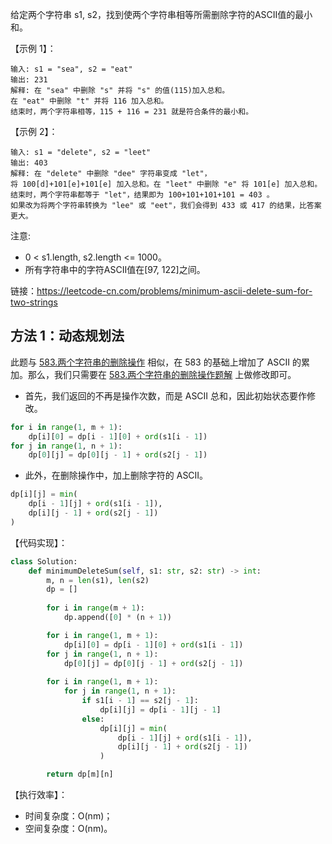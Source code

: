 给定两个字符串 s1, s2，找到使两个字符串相等所需删除字符的ASCII值的最小和。

【示例 1】：
```
输入: s1 = "sea", s2 = "eat"
输出: 231
解释: 在 "sea" 中删除 "s" 并将 "s" 的值(115)加入总和。
在 "eat" 中删除 "t" 并将 116 加入总和。
结束时，两个字符串相等，115 + 116 = 231 就是符合条件的最小和。
```

【示例 2】：
```
输入: s1 = "delete", s2 = "leet"
输出: 403
解释: 在 "delete" 中删除 "dee" 字符串变成 "let"，
将 100[d]+101[e]+101[e] 加入总和。在 "leet" 中删除 "e" 将 101[e] 加入总和。
结束时，两个字符串都等于 "let"，结果即为 100+101+101+101 = 403 。
如果改为将两个字符串转换为 "lee" 或 "eet"，我们会得到 433 或 417 的结果，比答案更大。
```

注意:
- 0 < s1.length, s2.length <= 1000。
- 所有字符串中的字符ASCII值在[97, 122]之间。

链接：https://leetcode-cn.com/problems/minimum-ascii-delete-sum-for-two-strings

## 方法 1：动态规划法
此题与 [583.两个字符串的删除操作](https://leetcode-cn.com/problems/delete-operation-for-two-strings) 相似，在 583 的基础上增加了 ASCII 的累加。那么，我们只需要在 [583.两个字符串的删除操作题解](https://github.com/clvsit/The-Road-To-Offer/blob/master/%E5%9F%BA%E7%A1%80%E7%AE%97%E6%B3%95/LeetCode/%E5%8A%A8%E6%80%81%E8%A7%84%E5%88%92/583.%20%E4%B8%A4%E4%B8%AA%E5%AD%97%E7%AC%A6%E4%B8%B2%E7%9A%84%E5%88%A0%E9%99%A4%E6%93%8D%E4%BD%9C.md) 上做修改即可。
- 首先，我们返回的不再是操作次数，而是 ASCII 总和，因此初始状态要作修改。

```python
for i in range(1, m + 1):
    dp[i][0] = dp[i - 1][0] + ord(s1[i - 1])
for j in range(1, n + 1):
    dp[0][j] = dp[0][j - 1] + ord(s2[j - 1])
```
- 此外，在删除操作中，加上删除字符的 ASCII。

```python
dp[i][j] = min(
    dp[i - 1][j] + ord(s1[i - 1]),
    dp[i][j - 1] + ord(s2[j - 1])
)
```

【代码实现】：
```python
class Solution:
    def minimumDeleteSum(self, s1: str, s2: str) -> int:
        m, n = len(s1), len(s2)
        dp = []
        
        for i in range(m + 1):
            dp.append([0] * (n + 1))

        for i in range(1, m + 1):
            dp[i][0] = dp[i - 1][0] + ord(s1[i - 1])
        for j in range(1, n + 1):
            dp[0][j] = dp[0][j - 1] + ord(s2[j - 1])
        
        for i in range(1, m + 1):
            for j in range(1, n + 1):
                if s1[i - 1] == s2[j - 1]:
                    dp[i][j] = dp[i - 1][j - 1]
                else:
                    dp[i][j] = min(
                        dp[i - 1][j] + ord(s1[i - 1]),
                        dp[i][j - 1] + ord(s2[j - 1])
                    )

        return dp[m][n]
```

【执行效率】：
- 时间复杂度：O(nm)；
- 空间复杂度：O(nm)。
